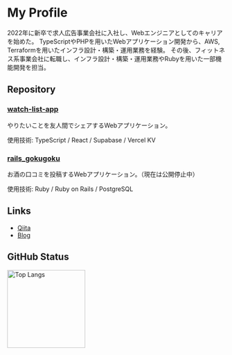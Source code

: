 # My Profile
2022年に新卒で求人広告事業会社に入社し、Webエンジニアとしてのキャリアを始めた。
TypeScriptやPHPを用いたWebアプリケーション開発から、AWS, Terraformを用いたインフラ設計・構築・運用業務を経験。
その後、フィットネス系事業会社に転職し、インフラ設計・構築・運用業務やRubyを用いた一部機能開発を担当。

## Repository

### [watch-list-app](https://github.com/arie0703/watch-list-app)
やりたいことを友人間でシェアするWebアプリケーション。

使用技術: TypeScript / React / Supabase / Vercel KV

### [rails_gokugoku](https://github.com/arie0703/rails_gokugoku)
お酒の口コミを投稿するWebアプリケーション。（現在は公開停止中）

使用技術: Ruby / Ruby on Rails / PostgreSQL

## Links

- [Qiita](https://qiita.com/arie0703)
- [Blog](https://nomaddiary.hatenablog.com/)

## GitHub Status
<Div align="left"> 
  <img alt="Top Langs" height="180px" src="https://github-readme-stats.vercel.app/api/top-langs/?username=arie0703&layout=compact&theme=dark" />
</p>


